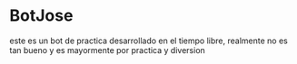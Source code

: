 # BotJose
este es un bot de practica desarrollado en el tiempo libre, realmente no es tan bueno y es mayormente por practica y diversion
